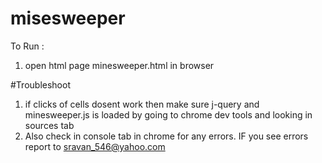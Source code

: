 # misesweeper

To Run :
1. open html page minesweeper.html in browser

#Troubleshoot 
1. if clicks of cells dosent work then make sure j-query and minesweeper.js is loaded  by going to chrome dev tools and looking in sources tab
2. Also check in console tab in chrome for any errors. IF you see errors report to sravan_546@yahoo.com

